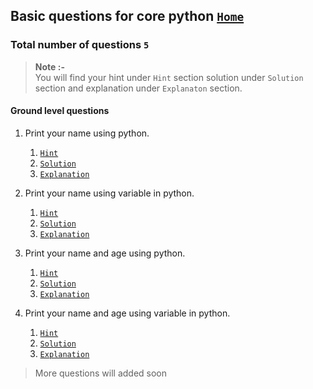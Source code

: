 ## Basic questions for core python [`Home`][home]

### Total number of questions `5`
> **Note :-**
><br>
> You will find your hint under `Hint` section solution under `Solution` section and explanation under `Explanaton` section.

#### Ground level questions

1. Print your name using python.

    1. [`Hint`]()
    2. [`Solution`][ga1]
    3. [`Explanation`][ge1]

1. Print your name using variable in python.

    1. [`Hint`]()
    2. [`Solution`][ga2]
    3. [`Explanation`][ge2]
    
1. Print your name and age using python.

    1. [`Hint`]()
    2. [`Solution`][ga3]
    3. [`Explanation`][ge3]
    
1. Print your name and age using variable in python.

    1. [`Hint`]()
    2. [`Solution`][ga4]
    3. [`Explanation`][ge4]
    


> More questions will added soon

[home]: ../index.md

[ga1]: ../answer/1_1.md#print-your-name-using-python
[ga2]: ../answer/1_1.md#print-your-name-using-variable-in-python
[ga3]: ../answer/1_1.md#print-your-name-and-age-using-python
[ga4]: ../answer/1_1.md#print-your-name-and-age-using-variable-in-python
[ga]: ../answer/1_1.md

[ge1]: ../explanation/1_1.md#print-statement
[ge2]: ../explanation/1_1.md#print-using-variable
[ge3]: ../explanation/1_1.md#print-the-combination-of-integer-and-string
[ge4]: ../explanation/1_1.md
[ge]: ../explanation/1_1.md